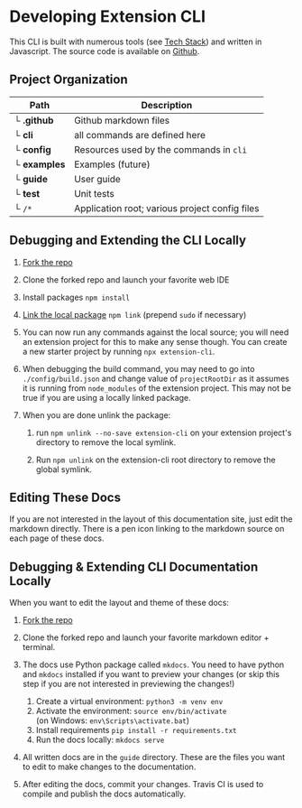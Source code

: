 # Developing Extension CLI

This CLI is built with numerous tools (see [Tech Stack](extension-cli/11-stack/)) and written in Javascript. 
The source code is available on [Github](https://github.com/MobileFirstLLC/extension-cli).


## Project Organization

Path | Description
--- | ---
└ **.github** | Github markdown files
└ **cli** |  all commands are defined here
└ **config** | Resources used by the commands in `cli`
└ **examples** | Examples (future)
└ **guide** | User guide
└ **test** | Unit tests
└ `/*` | Application root; various project config files


## Debugging and Extending the CLI Locally

1. [Fork the repo](https://github.com/MobileFirstLLC/extension-cli/fork)

2. Clone the forked repo and launch your favorite web IDE

3. Install packages `npm install`

4. [Link the local package](https://docs.npmjs.com/cli/link.html) `npm link` (prepend `sudo` if necessary)

5. You can now run any commands against the local source; you will need an extension project for this to make any sense though. You can create a new starter project by running `npx extension-cli`.

6. When debugging the build command, you may need to go into `./config/build.json` and change value of `projectRootDir` as it assumes it is running from `node_modules` of the extension project. This may not be true if you are using a locally linked package.

7. When you are done unlink the package: 

    1. run `npm unlink --no-save extension-cli` on your extension project's directory to remove the local symlink. 
    
    2. Run `npm unlink` on the extension-cli root directory to remove the global symlink.

## Editing These Docs

If you are not interested in the layout of this documentation site, just edit the markdown directly.
There is a pen icon linking to the markdown source on each page of these docs.

## Debugging & Extending CLI Documentation Locally

When you want to edit the layout and theme of these docs:

1. [Fork the repo](https://github.com/MobileFirstLLC/extension-cli/fork)

2. Clone the forked repo and launch your favorite markdown editor + terminal.

3. The docs use Python package called `mkdocs`. You need to have python and `mkdocs` installed if you want to preview your changes (or skip this step if you are not interested in previewing the changes!)

    1. Create a virtual environment: `python3 -m venv env`
    2. Activate the environment: `source env/bin/activate`
       <br/>(on Windows: `env\Scripts\activate.bat`)
    3. Install requirements `pip install -r requirements.txt`
    4. Run the docs locally: `mkdocs serve`

4. All written docs are in the `guide` directory. These are the files you want to edit to make changes to the documentation. 

5. After editing the docs, commit your changes. Travis CI is used to compile and publish the docs automatically.
